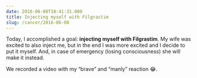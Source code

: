 ```yaml
---
date: 2016-06-08T18:41:31.000
title: Injecting myself with Filgrastim
slug: /cancer/2016-06-08
---
```


Today, I accomplished a goal: **injecting myself with Filgrastim**. My wife was excited to also inject me, but in the end I was more excited and I decide to put it myself. And, in case of emergency (losing consciousness) she will make it instead.

We recorded a video with my “brave” and “manly” reaction 😂.
